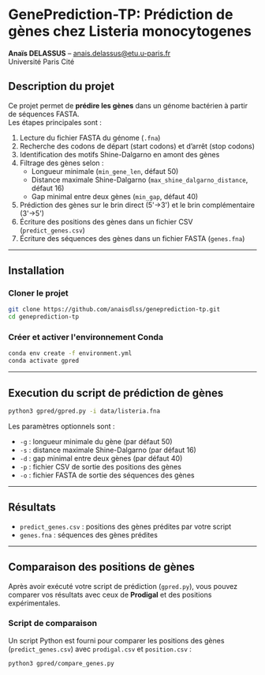 # GenePrediction-TP: Prédiction de gènes chez Listeria monocytogenes

**Anaïs DELASSUS** – anais.delassus@etu.u-paris.fr  
Université Paris Cité

## Description du projet
Ce projet permet de **prédire les gènes** dans un génome bactérien à partir de séquences FASTA.  
Les étapes principales sont :

1. Lecture du fichier FASTA du génome (`.fna`)  
2. Recherche des codons de départ (start codons) et d’arrêt (stop codons)  
3. Identification des motifs Shine-Dalgarno en amont des gènes  
4. Filtrage des gènes selon :  
   - Longueur minimale (`min_gene_len`, défaut 50)  
   - Distance maximale Shine-Dalgarno (`max_shine_dalgarno_distance`, défaut 16)  
   - Gap minimal entre deux gènes (`min_gap`, défaut 40)  
5. Prédiction des gènes sur le brin direct (5'→3') et le brin complémentaire (3'→5')  
6. Écriture des positions des gènes dans un fichier CSV (`predict_genes.csv`)  
7. Écriture des séquences des gènes dans un fichier FASTA (`genes.fna`)  

---

## Installation

### Cloner le projet
```bash
git clone https://github.com/anaisdlss/geneprediction-tp.git
cd geneprediction-tp
```
### Créer et activer l'environnement Conda
```bash
conda env create -f environment.yml
conda activate gpred
```

---

## Execution du script de prédiction de gènes
```bash
python3 gpred/gpred.py -i data/listeria.fna
```
Les paramètres optionnels sont :
- `-g` : longueur minimale du gène (par défaut 50)
- `-s` : distance maximale Shine-Dalgarno (par défaut 16)
- `-d` : gap minimal entre deux gènes (par défaut 40)
- `-p` : fichier CSV de sortie des positions des gènes
- `-o` : fichier FASTA de sortie des séquences des gènes

---

## Résultats
- `predict_genes.csv` : positions des gènes prédites par votre script
- `genes.fna` : séquences des gènes prédites

---

## Comparaison des positions de gènes

Après avoir exécuté votre script de prédiction (`gpred.py`), vous pouvez comparer vos résultats avec ceux de **Prodigal** et des positions expérimentales.

### Script de comparaison
Un script Python est fourni pour comparer les positions des gènes (`predict_genes.csv`) avec `prodigal.csv` et `position.csv` :

```bash
python3 gpred/compare_genes.py
```

